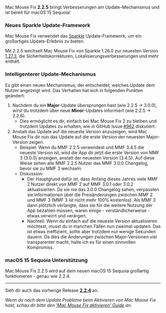 Mac Mouse Fix **2.2.5** bringt Verbesserungen am Update-Mechanismus und ist bereit für macOS 15 Sequoia!

### Neues Sparkle Update-Framework

Mac Mouse Fix verwendet das [Sparkle](https://sparkle-project.org/) Update-Framework, um ein großartiges Update-Erlebnis zu bieten.

Mit 2.2.5 wechselt Mac Mouse Fix von Sparkle 1.26.0 zur neuesten Version [1.27.3](https://github.com/sparkle-project/Sparkle/releases/tag/1.27.3), die Sicherheitskorrekturen, Lokalisierungsverbesserungen und mehr enthält.

### Intelligenterer Update-Mechanismus

Es gibt einen neuen Mechanismus, der entscheidet, welches Update dem Nutzer angezeigt wird. Das Verhalten hat sich in folgenden Punkten geändert:

1. Nachdem du ein **Major**-Update übersprungen hast (wie 2.2.5 -> 3.0.0), wirst du trotzdem über neue **Minor**-Updates informiert (wie 2.2.5 -> 2.2.6).
    - Dies ermöglicht es dir, einfach bei Mac Mouse Fix 2 zu bleiben und trotzdem Updates zu erhalten, wie in GitHub Issue [#962](https://github.com/noah-nuebling/mac-mouse-fix/issues/962) diskutiert.
2. Anstatt das Update auf die neueste Version anzuzeigen, wird Mac Mouse Fix dir nun das Update auf die erste Version der neuesten Major-Version zeigen.
    - Beispiel: Wenn du MMF 2.2.5 verwendest und MMF 3.4.5 die neueste Version ist, wird die App dir jetzt die erste Version von MMF 3 (3.0.0) anzeigen, anstatt der neuesten Version (3.4.5). Auf diese Weise sehen alle MMF 2.2.5 Nutzer das MMF 3.0.0 Changelog, bevor sie zu MMF 3 wechseln.
    - Diskussion:
        - Der Hauptgrund dafür ist, dass Anfang dieses Jahres viele MMF 2 Nutzer direkt von MMF 2 auf MMF 3.0.1 oder 3.0.2 aktualisierten. Da sie nie das 3.0.0 Changelog sahen, verpassten sie Informationen über die Preisänderungen zwischen MMF 2 und MMF 3 (MMF 3 ist nicht mehr 100% kostenlos). Als MMF 3 dann plötzlich verlangte, dass sie für die weitere Nutzung der App bezahlen müssen, waren einige - verständlicherweise - etwas verwirrt und verärgert.
        - Nachteil: Wenn du einfach auf die neueste Version aktualisieren möchtest, musst du in manchen Fällen nun zweimal updaten. Das ist etwas ineffizient, sollte aber trotzdem nur wenige Sekunden dauern. Da dies die Änderungen zwischen Major-Versionen viel transparenter macht, halte ich es für einen sinnvollen Kompromiss.

### macOS 15 Sequoia Unterstützung

Mac Mouse Fix 2.2.5 wird auf dem neuen macOS 15 Sequoia großartig funktionieren - genau wie 2.2.4.

---

Sieh dir auch das vorherige Release [**2.2.4**](https://github.com/noah-nuebling/mac-mouse-fix/releases/tag/2.2.4) an.

*Wenn du nach dem Update Probleme beim Aktivieren von Mac Mouse Fix hast, schau dir bitte den ['Mac Mouse Fix aktivieren' Guide](https://github.com/noah-nuebling/mac-mouse-fix/discussions/861) an.*